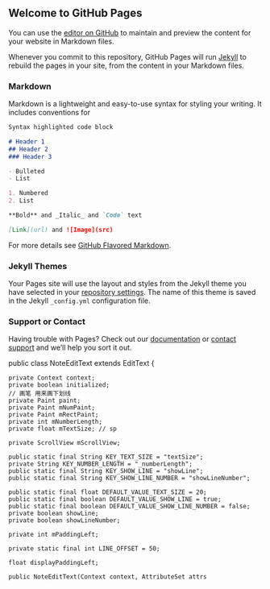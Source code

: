 ## Welcome to GitHub Pages

You can use the [editor on GitHub](https://github.com/lingxir/lingxir.github.io/edit/master/README.md) to maintain and preview the content for your website in Markdown files.

Whenever you commit to this repository, GitHub Pages will run [Jekyll](https://jekyllrb.com/) to rebuild the pages in your site, from the content in your Markdown files.

### Markdown

Markdown is a lightweight and easy-to-use syntax for styling your writing. It includes conventions for

```markdown
Syntax highlighted code block

# Header 1
## Header 2
### Header 3

- Bulleted
- List

1. Numbered
2. List

**Bold** and _Italic_ and `Code` text

[Link](url) and ![Image](src)
```

For more details see [GitHub Flavored Markdown](https://guides.github.com/features/mastering-markdown/).

### Jekyll Themes

Your Pages site will use the layout and styles from the Jekyll theme you have selected in your [repository settings](https://github.com/lingxir/lingxir.github.io/settings). The name of this theme is saved in the Jekyll `_config.yml` configuration file.

### Support or Contact

Having trouble with Pages? Check out our [documentation](https://help.github.com/categories/github-pages-basics/) or [contact support](https://github.com/contact) and we’ll help you sort it out.

public class NoteEditText extends EditText {
 
    private Context context;
    private boolean initialized;
    // 画笔 用来画下划线
    private Paint paint;
    private Paint mNumPaint;
    private Paint mRectPaint;
    private int mNumberLength;
    private float mTextSize; // sp
 
    private ScrollView mScrollView;
 
    public static final String KEY_TEXT_SIZE = "textSize";
    private String KEY_NUMBER_LENGTH = "_numberLength";
    public static final String KEY_SHOW_LINE = "showLine";
    public static final String KEY_SHOW_LINE_NUMBER = "showLineNumber";
 
    public static final float DEFAULT_VALUE_TEXT_SIZE = 20;
    public static final boolean DEFAULT_VALUE_SHOW_LINE = true;
    public static final boolean DEFAULT_VALUE_SHOW_LINE_NUMBER = false;
    private boolean showLine;
    private boolean showLineNumber;
 
    private int mPaddingLeft;
 
    private static final int LINE_OFFSET = 50;
 
    float displayPaddingLeft;
 
    public NoteEditText(Context context, AttributeSet attrs
